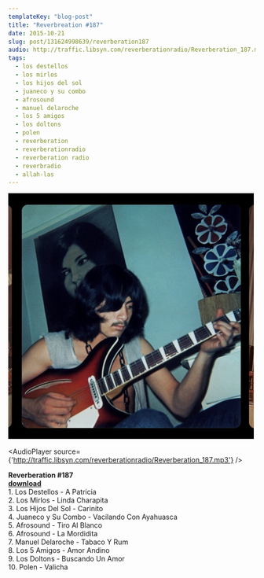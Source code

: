 ```yaml
---
templateKey: "blog-post"
title: "Reverbreation #187"
date: 2015-10-21
slug: post/131624998639/reverberation187
audio: http://traffic.libsyn.com/reverberationradio/Reverberation_187.mp3
tags:
  - los destellos
  - los mirlos
  - los hijos del sol
  - juaneco y su combo
  - afrosound
  - manuel delaroche
  - los 5 amigos
  - los doltons
  - polen
  - reverberation
  - reverberationradio
  - reverberation radio
  - reverbradio
  - allah-las
---
```


![Reverbreation #187](../images/eb5528e4119445c6af35732f5c225321ae9943d4d24aa8acd09c72053c988838.png)

<AudioPlayer source={'http://traffic.libsyn.com/reverberationradio/Reverberation_187.mp3'} />

<p><b>Reverberation #187<br /></b><b><a href="http://traffic.libsyn.com/reverberationradio/Reverberation_187.mp3">download</a><br /></b>1. Los Destellos - A Patricia<br />2. Los Mirlos - Linda Charapita<br />3. Los Hijos Del Sol - Carinito<br />4. Juaneco y Su Combo - Vacilando Con Ayahuasca<br />5. Afrosound - Tiro Al Blanco<br />6. Afrosound - La Mordidita<br />7. Manuel Delaroche - Tabaco Y Rum<br />8. Los 5 Amigos - Amor Andino<br />9. Los Doltons - Buscando Un Amor<br />10. Polen - Valicha</p>
